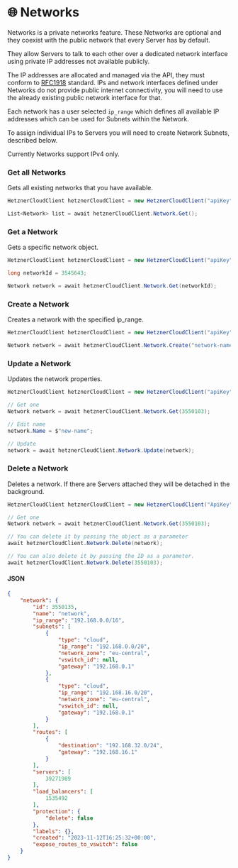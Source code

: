 # 🌐 Networks

Networks is a private networks feature. These Networks are optional and they coexist with the public network that every Server has by default.

They allow Servers to talk to each other over a dedicated network interface using private IP addresses not available publicly.

The IP addresses are allocated and managed via the API, they must conform to [RFC1918](https://tools.ietf.org/html/rfc1918#section-3) standard. IPs and network interfaces defined under Networks do not provide public internet connectivity, you will need to use the already existing public network interface for that.

Each network has a user selected `ip_range` which defines all available IP addresses which can be used for Subnets within the Network.

To assign individual IPs to Servers you will need to create Network Subnets, described below.

Currently Networks support IPv4 only.

### Get all Networks

Gets all existing networks that you have available.

```csharp
HetznerCloudClient hetznerCloudClient = new HetznerCloudClient("apiKey");

List<Network> list = await hetznerCloudClient.Network.Get();
```

### Get a Network

Gets a specific network object.

```csharp
HetznerCloudClient hetznerCloudClient = new HetznerCloudClient("apiKey");

long networkId = 3545643;

Network network = await hetznerCloudClient.Network.Get(networkId);
```

### Create a Network

Creates a network with the specified ip\_range.

```csharp
HetznerCloudClient hetznerCloudClient = new HetznerCloudClient("apiKey");

Network network = await hetznerCloudClient.Network.Create("network-name", "192.168.0.0/16");
```

### Update a Network

Updates the network properties.

```csharp
HetznerCloudClient hetznerCloudClient = new HetznerCloudClient("apiKey");

// Get one
Network network = await hetznerCloudClient.Network.Get(3550103);

// Edit name
network.Name = $"new-name";

// Update
network = await hetznerCloudClient.Network.Update(network);
```

### Delete a Network

Deletes a network. If there are Servers attached they will be detached in the background.

```csharp
HetznerCloudClient hetznerCloudClient = new HetznerCloudClient("ApiKey");

// Get one
Network network = await hetznerCloudClient.Network.Get(3550103);

// You can delete it by passing the object as a parameter
await hetznerCloudClient.Network.Delete(network);

// You can also delete it by passing the ID as a parameter.
await hetznerCloudClient.Network.Delete(3550103);
```

#### JSON

```json
{
    "network": {
        "id": 3550135,
        "name": "network",
        "ip_range": "192.168.0.0/16",
        "subnets": [
            {
                "type": "cloud",
                "ip_range": "192.168.0.0/20",
                "network_zone": "eu-central",
                "vswitch_id": null,
                "gateway": "192.168.0.1"
            },
            {
                "type": "cloud",
                "ip_range": "192.168.16.0/20",
                "network_zone": "eu-central",
                "vswitch_id": null,
                "gateway": "192.168.0.1"
            }
        ],
        "routes": [
            {
                "destination": "192.168.32.0/24",
                "gateway": "192.168.16.1"
            }
        ],
        "servers": [
            39271989
        ],
        "load_balancers": [
            1535492
        ],
        "protection": {
            "delete": false
        },
        "labels": {},
        "created": "2023-11-12T16:25:32+00:00",
        "expose_routes_to_vswitch": false
    }
}
```
